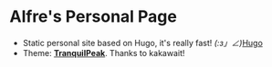 # Alfre's Personal Page

- Static personal site based on Hugo, it's really fast! _(:з」∠)_[Hugo](https://gohugo.io/)
- Theme: [**TranquilPeak**](https://github.com/kakawait/hugo-tranquilpeak-theme/). Thanks to kakawait!
